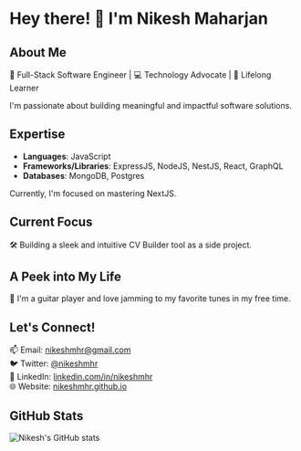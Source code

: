 # Hey there! 👋 I'm Nikesh Maharjan

## About Me

🚀 Full-Stack Software Engineer | 💻 Technology Advocate | 🌱 Lifelong Learner

I'm passionate about building meaningful and impactful software solutions.

## Expertise

- **Languages**: JavaScript
- **Frameworks/Libraries**: ExpressJS, NodeJS, NestJS, React, GraphQL
- **Databases**: MongoDB, Postgres

Currently, I'm focused on mastering NextJS.

## Current Focus

🛠️ Building a sleek and intuitive CV Builder tool as a side project.

## A Peek into My Life

🎸 I'm a guitar player and love jamming to my favorite tunes in my free time.

## Let's Connect!

📫 Email: nikeshmhr@gmail.com  
🐦 Twitter: [@nikeshmhr](https://twitter.com/nikeshmhr)  
💼 LinkedIn: [linkedin.com/in/nikeshmhr](https://www.linkedin.com/in/nikeshmhr/)  
🌐 Website: [nikeshmhr.github.io](https://nikeshmhr.github.io)

## GitHub Stats

![Nikesh's GitHub stats](https://github-readme-stats.vercel.app/api?username=nikeshmhr&show_icons=true&theme=radical)
